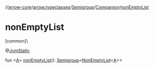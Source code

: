 //[arrow-core](../../../../index.md)/[arrow.typeclasses](../../index.md)/[Semigroup](../index.md)/[Companion](index.md)/[nonEmptyList](non-empty-list.md)

# nonEmptyList

[common]\

@[JvmStatic](https://kotlinlang.org/api/latest/jvm/stdlib/kotlin.jvm/-jvm-static/index.html)

fun &lt;[A](non-empty-list.md)&gt; [nonEmptyList](non-empty-list.md)(): [Semigroup](../index.md)&lt;[NonEmptyList](../../../arrow.core/-non-empty-list/index.md)&lt;[A](non-empty-list.md)&gt;&gt;
